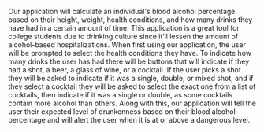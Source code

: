 Our application will calculate an individual's blood alcohol percentage based on their height, weight, health conditions, and how many drinks they have had in a certain amount of time. 
This application is a great tool for college students due to drinking culture since it’ll lessen the amount of alcohol-based hospitalizations. 
When first using our application, the user will be prompted to select the health conditions they have. 
To indicate how many drinks the user has had there will be buttons that will indicate if they had a shot, a beer, a glass of wine, or a cocktail. 
If the user picks a shot they will be asked to indicate if it was a single, double, or mixed shot, and if they select a cocktail they will be asked to select the exact one from a list of cocktails, 
then indicate if it was a single or double, as some cocktails contain more alcohol than others. 
Along with this, our application will tell the user their expected level of drunkenness based on their blood alcohol percentage and will alert the user when it is at or above a dangerous level. 
